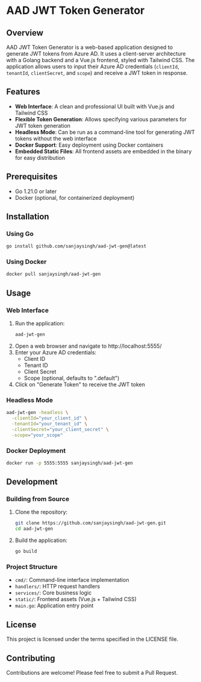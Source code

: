 # AAD JWT Token Generator

## Overview
AAD JWT Token Generator is a web-based application designed to generate JWT tokens from Azure AD. It uses a client-server architecture with a Golang backend and a Vue.js frontend, styled with Tailwind CSS. The application allows users to input their Azure AD credentials (`clientId`, `tenantId`, `clientSecret`, and `scope`) and receive a JWT token in response.

## Features
- **Web Interface**: A clean and professional UI built with Vue.js and Tailwind CSS
- **Flexible Token Generation**: Allows specifying various parameters for JWT token generation
- **Headless Mode**: Can be run as a command-line tool for generating JWT tokens without the web interface
- **Docker Support**: Easy deployment using Docker containers
- **Embedded Static Files**: All frontend assets are embedded in the binary for easy distribution

## Prerequisites
- Go 1.21.0 or later
- Docker (optional, for containerized deployment)

## Installation

### Using Go
```bash
go install github.com/sanjaysingh/aad-jwt-gen@latest
```

### Using Docker
```bash
docker pull sanjaysingh/aad-jwt-gen
```

## Usage

### Web Interface
1. Run the application:
   ```bash
   aad-jwt-gen
   ```
2. Open a web browser and navigate to http://localhost:5555/
3. Enter your Azure AD credentials:
   - Client ID
   - Tenant ID
   - Client Secret
   - Scope (optional, defaults to ".default")
4. Click on "Generate Token" to receive the JWT token

### Headless Mode
```bash
aad-jwt-gen -headless \
  -clientId="your_client_id" \
  -tenantId="your_tenant_id" \
  -clientSecret="your_client_secret" \
  -scope="your_scope"
```

### Docker Deployment
```bash
docker run -p 5555:5555 sanjaysingh/aad-jwt-gen
```

## Development

### Building from Source
1. Clone the repository:
   ```bash
   git clone https://github.com/sanjaysingh/aad-jwt-gen.git
   cd aad-jwt-gen
   ```
2. Build the application:
   ```bash
   go build
   ```

### Project Structure
- `cmd/`: Command-line interface implementation
- `handlers/`: HTTP request handlers
- `services/`: Core business logic
- `static/`: Frontend assets (Vue.js + Tailwind CSS)
- `main.go`: Application entry point

## License
This project is licensed under the terms specified in the LICENSE file.

## Contributing
Contributions are welcome! Please feel free to submit a Pull Request.

